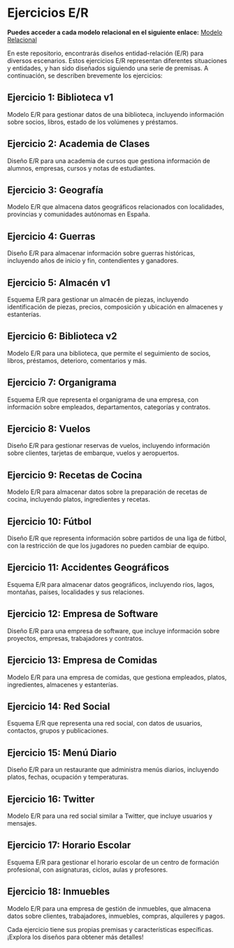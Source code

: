 # Ejercicios E/R

**Puedes acceder a cada modelo relacional en el siguiente enlace:** [Modelo Relacional](https://github.com/adriii28/amr-tsys-C3U12-11102023/blob/dev/Modelo_Relacional.txt)

En este repositorio, encontrarás diseños entidad-relación (E/R) para diversos escenarios. Estos ejercicios E/R representan diferentes situaciones y entidades, y han sido diseñados siguiendo una serie de premisas. A continuación, se describen brevemente los ejercicios:

## Ejercicio 1: Biblioteca v1
Modelo E/R para gestionar datos de una biblioteca, incluyendo información sobre socios, libros, estado de los volúmenes y préstamos.

## Ejercicio 2: Academia de Clases
Diseño E/R para una academia de cursos que gestiona información de alumnos, empresas, cursos y notas de estudiantes.

## Ejercicio 3: Geografía
Modelo E/R que almacena datos geográficos relacionados con localidades, provincias y comunidades autónomas en España.

## Ejercicio 4: Guerras
Diseño E/R para almacenar información sobre guerras históricas, incluyendo años de inicio y fin, contendientes y ganadores.

## Ejercicio 5: Almacén v1
Esquema E/R para gestionar un almacén de piezas, incluyendo identificación de piezas, precios, composición y ubicación en almacenes y estanterías.

## Ejercicio 6: Biblioteca v2
Modelo E/R para una biblioteca, que permite el seguimiento de socios, libros, préstamos, deterioro, comentarios y más.

## Ejercicio 7: Organigrama
Esquema E/R que representa el organigrama de una empresa, con información sobre empleados, departamentos, categorías y contratos.

## Ejercicio 8: Vuelos
Diseño E/R para gestionar reservas de vuelos, incluyendo información sobre clientes, tarjetas de embarque, vuelos y aeropuertos.

## Ejercicio 9: Recetas de Cocina
Modelo E/R para almacenar datos sobre la preparación de recetas de cocina, incluyendo platos, ingredientes y recetas.

## Ejercicio 10: Fútbol
Diseño E/R que representa información sobre partidos de una liga de fútbol, con la restricción de que los jugadores no pueden cambiar de equipo.

## Ejercicio 11: Accidentes Geográficos
Esquema E/R para almacenar datos geográficos, incluyendo ríos, lagos, montañas, países, localidades y sus relaciones.

## Ejercicio 12: Empresa de Software
Diseño E/R para una empresa de software, que incluye información sobre proyectos, empresas, trabajadores y contratos.

## Ejercicio 13: Empresa de Comidas
Modelo E/R para una empresa de comidas, que gestiona empleados, platos, ingredientes, almacenes y estanterías.

## Ejercicio 14: Red Social
Esquema E/R que representa una red social, con datos de usuarios, contactos, grupos y publicaciones.

## Ejercicio 15: Menú Diario
Diseño E/R para un restaurante que administra menús diarios, incluyendo platos, fechas, ocupación y temperaturas.

## Ejercicio 16: Twitter
Modelo E/R para una red social similar a Twitter, que incluye usuarios y mensajes.

## Ejercicio 17: Horario Escolar
Esquema E/R para gestionar el horario escolar de un centro de formación profesional, con asignaturas, ciclos, aulas y profesores.

## Ejercicio 18: Inmuebles
Modelo E/R para una empresa de gestión de inmuebles, que almacena datos sobre clientes, trabajadores, inmuebles, compras, alquileres y pagos.

Cada ejercicio tiene sus propias premisas y características específicas. ¡Explora los diseños para obtener más detalles!
